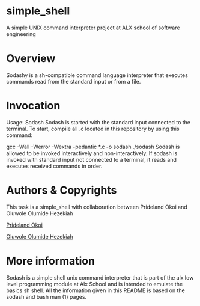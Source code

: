 # simple_shell
A simple UNIX command interpreter project at ALX school of software engineering

# Overview
Sodashy is a sh-compatible command language interpreter that executes commands read from the standard input or from a file.

# Invocation
Usage: Sodash Sodash is started with the standard input connected to the terminal. To start, compile all .c located in this repository by using this command:

gcc -Wall -Werror -Wextra -pedantic *.c -o sodash ./sodash Sodash is allowed to be invoked interactively and non-interactively. If sodash is invoked with standard input not connected to a terminal, it reads and executes received commands in order.

# Authors & Copyrights
This task is a simple_shell with collaboration between Prideland Okoi and Oluwole Olumide Hezekiah

[Prideland Okoi](https://github.com/Prideland-Okoi)

[Oluwole Olumide Hezekiah](https://github.com/OlumideImperial)


# More information
Sodash is a simple shell unix command interpreter that is part of the alx low level programming module at Alx School and is intended to emulate the basics sh shell. All the information given in this README is based on the sodash and bash man (1) pages.

